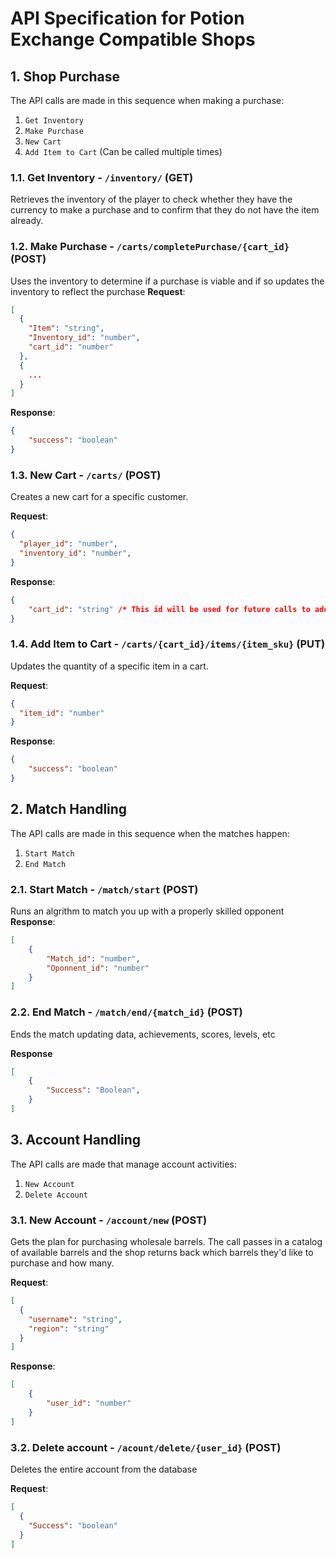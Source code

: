 # API Specification for Potion Exchange Compatible Shops

## 1. Shop Purchase

The API calls are made in this sequence when making a purchase:
1. `Get Inventory`
2. `Make Purchase`
3. `New Cart`
4. `Add Item to Cart` (Can be called multiple times)


### 1.1. Get Inventory - `/inventory/` (GET)

Retrieves the inventory of the player to check whether they have the currency to make a purchase and to confirm that they do not have the item already.


### 1.2. Make Purchase - `/carts/completePurchase/{cart_id}` (POST)

Uses the inventory to determine if a purchase is viable and if so updates the inventory to reflect the purchase
**Request**:

```json
[
  {
    "Item": "string",
    "Inventory_id": "number",
    "cart_id": "number"
  },
  {
    ...
  }
]
```
**Response**:

```json
{
    "success": "boolean"
}
```

### 1.3. New Cart - `/carts/` (POST)

Creates a new cart for a specific customer.

**Request**:

```json
{
  "player_id": "number",
  "inventory_id": "number",
}
```

**Response**:

```json
{
    "cart_id": "string" /* This id will be used for future calls to add items and checkout */
}
``` 

### 1.4. Add Item to Cart - `/carts/{cart_id}/items/{item_sku}` (PUT)

Updates the quantity of a specific item in a cart. 

**Request**:

```json
{
  "item_id": "number"
}
```

**Response**:

```json
{
    "success": "boolean"
}
```


## 2. Match Handling

The API calls are made in this sequence when the matches happen:
1. `Start Match`
2. `End Match`

### 2.1. Start Match - `/match/start` (POST)

Runs an algrithm to match you up with a properly skilled opponent
**Response**:

```json
[
    {
        "Match_id": "number",
        "Oponnent_id": "number"
    }
]
```

### 2.2. End Match - `/match/end/{match_id}` (POST)

Ends the match updating data, achievements, scores, levels, etc 

**Response**

```json
[
    {
        "Success": "Boolean",
    }
]
```

## 3. Account Handling

The API calls are made that manage account activities:
1. `New Account`
2. `Delete Account`

### 3.1. New Account - `/account/new` (POST)

Gets the plan for purchasing wholesale barrels. The call passes in a catalog of available barrels
and the shop returns back which barrels they'd like to purchase and how many.

**Request**:

```json
[
  {
    "username": "string",
    "region": "string"
  }
]
```

**Response**:

```json
[
    {
        "user_id": "number"
    }
]
```

### 3.2. Delete account - `/acount/delete/{user_id}` (POST)

Deletes the entire account from the database

**Request**:

```json
[
  {
    "Success": "boolean"
  }
]
```


